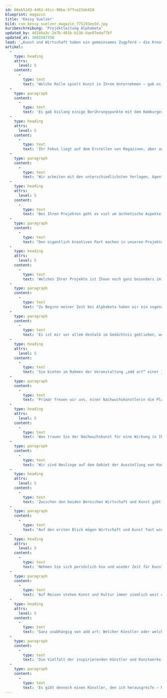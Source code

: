```yaml
---
id: 66eb5143-4d63-41cc-98be-5ffce23eb418
blueprint: magazin
title: 'Kessy Suelzer'
bild: csm_kessy_suelzer_magazin_775193ee3d.jpg
kurzbeschreibung: 'Projektleitung Alphabeta'
updated_by: 4d1bba3c-2e7b-401b-b23b-dae97edaf7bf
updated_at: 1681587358
lead: '„Kunst und Wirtschaft haben ein gemeinsames Zugpferd – die Kreativität"'
artikel:
  -
    type: heading
    attrs:
      level: 5
    content:
      -
        type: text
        text: 'Welche Rolle spielt Kunst in Ihrem Unternehmen – gab es in der Vergangenheit Berührungspunkte?'
  -
    type: paragraph
    content:
      -
        type: text
        text: 'Es gab bislang einige Berührungspunkte mit dem Hamburger Maler Lars Möller, von dem auch einige Werke in unseren Räumen hängen und dessen wunderbares Buch „Vom Wasser“ in unserem Verlag erschienen ist. Ansonsten war Kunst in ihrer eigentlichen Form bei uns bislang nicht vorherrschend.'
  -
    type: heading
    attrs:
      level: 5
    content:
      -
        type: text
        text: 'Ihr Fokus liegt auf dem Erstellen von Magazinen, aber auch Büchern. Was begeistert Sie an Ihrer Tätigkeit am meisten?'
  -
    type: paragraph
    content:
      -
        type: text
        text: 'Wir arbeiten mit den unterschiedlichsten Verlagen, Agenturen und Unternehmen zusammen und entsprechend groß gestaltet sich die Bandbreite unserer Projekte, was Inhalt und Gestaltung anbelangt. Kein Projekt ist wie das andere, jedes hat seine Besonderheiten und Herausforderungen und man begegnet immer wieder neuen unterschiedlichen Menschen – das ist es, was diese Arbeit so spannend macht und mich begeistert. Bei allen Vorzügen der digitalen Welt – ein Buch oder ein Magazin in Papierform ist und bleibt einfach das sinnlichste Medium.'
  -
    type: heading
    attrs:
      level: 5
    content:
      -
        type: text
        text: 'Bei Ihren Projekten geht es viel um ästhetische Aspekte, wie Design, Illustration, Fotos, aber auch inhaltlich um gute Geschichten. Woher holen Sie sich die Ideen und Impulse dafür?'
  -
    type: paragraph
    content:
      -
        type: text
        text: "Den eigentlich kreativen Part machen in unseren Projekten vor allem Redakteure und Grafiker. Dennoch, um sich in seine Kunden und in das, was sie möchten hineinversetzen zu können oder um neue Projekte zu akquirieren, braucht man selbst ebenfalls eine gute Portion an Kreativität und Ideen. Ich lese viel, vor allem \_eine bunte Mischung an Magazinen, denn das Zusammenspiel aus Farben, Typografie, Bildern und Sprache ist ein guter Lehrmeister und sorgt für Inspiration. Aber auch Streifzüge durch Pinterest, verschiedene Blogs, unterschiedlichste Bücher und Filme sorgen für Impulse und neue Ideen – inhaltlich wie gestalterisch."
  -
    type: heading
    attrs:
      level: 5
    content:
      -
        type: text
        text: 'Welches Ihrer Projekte ist Ihnen noch ganz besonders im Gedächtnis, und warum?'
  -
    type: paragraph
    content:
      -
        type: text
        text: "Zu Beginn meiner Zeit bei Alphabeta haben wir ein sogenanntes earBOOK produziert. Das Buch trägt\_ den wunderbaren Titel „Vom Pfosten bis zur Ritze“ und ist ein anspruchsvoll gestaltetes Kunstbuch mit vielen Hintergrundinformationen, Geschichten, originellen O-Tönen und lebendigen Bildern, die dem Leser die ganz eigene Atmosphäre und den Charme St. Paulis näherbringen."
  -
    type: paragraph
    content:
      -
        type: text
        text: 'Es ist mir vor allem deshalb im Gedächtnis geblieben, weil ich damals als Neu-Hamburgerin mitten in einen der spannendsten und buntesten Stadtteile Hamburgs eintauchen durfte. Und, weil ich zudem das Glück hatte, den damals 76-jährigen Günter Zint zu treffen, einen Kiezfotografen, der als einer der ersten die Beatles und Jimi Hendrix im Starclub fotografiert hat, und der mir tiefen Einblick in seine fotografische Schatztruhe und seine Zeit auf dem Kiez gegeben hat.'
  -
    type: heading
    attrs:
      level: 5
    content:
      -
        type: text
        text: 'Sie bieten im Rahmen der Veranstaltung „add art“ einer jungen Künstlerin eine Plattform. Gibt es bestimmte Erwartungen, die Sie damit verknüpfen?'
  -
    type: paragraph
    content:
      -
        type: text
        text: 'Primär freuen wir uns, einer Nachwuchskünstlerin die Plattform für ihre erste Ausstellung geben zu dürfen. Die Tatsache, dass es für beide Seiten eine Premiere ist, macht es umso spannender! Kunst hat eine sehr große emotionale Komponente – sie kann anregen, die üblichen Pfade zu verlassen, sie kann neue Perspektiven eröffnen, inspirieren und zum Austausch anregen. Sie kann aber auch erschrecken, entsetzen oder komplett verwirren. Wenn man die Werke unserer Künstlerin betrachtet, dann passiert etwas.'
  -
    type: heading
    attrs:
      level: 5
    content:
      -
        type: text
        text: 'Was trauen Sie der Nachwuchskunst für eine Wirkung in Ihrem Unternehmen zu – auf Mitarbeiter, aber auch auf Kunden?'
  -
    type: paragraph
    content:
      -
        type: text
        text: 'Wir sind Neulinge auf dem Gebiet der Ausstellung von Kunst, insofern ist dies auch neu für unsere Kunden und Mitarbeiter, und wird den einen oder anderen sicher überraschen. Dieses ungewohnte Bild wird zu hoffentlich regem Austausch und vielleicht auch zu Diskussionen führen und dadurch neue Sichtweisen eröffnen und Standpunkte schaffen.'
  -
    type: heading
    attrs:
      level: 5
    content:
      -
        type: text
        text: 'Zwischen den beiden Bereichen Wirtschaft und Kunst gibt es häufig noch Berührungsängste. Ist das aus Ihrer Sicht gerechtfertigt?'
  -
    type: paragraph
    content:
      -
        type: text
        text: "Auf den ersten Blick mögen Wirtschaft und Kunst fast wie Antagonisten wirken. Der eine rational und vermeintlich freudlos, der andere frei, kreativ und unkonventionell. Daher rührt,\_auf den ersten Blick,\_möglicherweise\_eine Unvereinbarkeit und damit verbunden vielleicht auch so etwas wie Berührungsangst. Nach meinem Empfinden allerdings sind die beiden Sphären gar nicht so gegensätzlich. Im Gegenteil, denn im Grunde haben Kunst und Wirtschaft sogar ein gemeinsames Zugpferd, die Kreativität! Sie ist nicht nur in der Kunst ein wichtiger Faktor. Gerade in unserer Branche, wo sich durch die Digitalisierung Arbeitsfelder rasant verändern, sind kreative Prozesse und Kommunikation gefragt. Und genau das ist es, was durch Kunst ausgelöst wird. Sie wirft Fragen auf, lässt uns Dinge überdenken, diskutieren und neue Blickwinkel finden. Sie bereichert durch Ideen und liefert Denkanstöße, die sich die Wirtschaft zu eigen machen kann."
  -
    type: heading
    attrs:
      level: 5
    content:
      -
        type: text
        text: 'Nehmen Sie sich persönlich hin und wieder Zeit für Kunst und Kultur?'
  -
    type: paragraph
    content:
      -
        type: text
        text: 'Auf Reisen stehen Kunst und Kultur immer ziemlich weit oben auf der Liste. In Hamburg, wo ebenfalls eine enorme kulturelle Vielfalt besteht, nehme ich mir leider viel zu wenig Zeit dafür. Dennoch, ausgewählte Ausstellungen schaue ich mir an. Was ich aber noch sehr viel spannender finde und auch regelmäßig mache, ist, durch kleine Galerien zu streifen, die es in Hamburg zuhauf gibt. Dabei entdeckt man häufig großartige, oft noch unbekannte Kunst, der man sonst möglicherweise nie begegnet wäre.'
  -
    type: heading
    attrs:
      level: 5
    content:
      -
        type: text
        text: 'Ganz unabhängig von add art: Welcher Künstler oder welches Kunstwerk inspiriert Sie persönlich ganz besonders, und warum?'
  -
    type: paragraph
    content:
      -
        type: text
        text: 'Die Vielfalt der inspirierenden Künstler und Kunstwerke ist immens, so dass es schwierig ist, sich auf einen festzulegen. Für mich hat dies auch viel mit der eigenen Stimmung zu tun, in der man sich bei Betrachtung eines Kunstwerkes befindet, und was einen in diesem Moment besonders berührt.'
  -
    type: paragraph
    content:
      -
        type: text
        text: 'Es gibt dennoch einen Künstler, den ich herausgreife – Mark Rothko. Seine Werke bestechen durch die Intensität ihrer Farben und die Art ihrer Auftragung und haben dadurch eine wahnsinnige Ausstrahlung. Dass er es schafft, eine intensive Beziehung zwischen Betrachter und Bild allein durch die Wirkung der Farbe zu erzielen, finde ich faszinierend.'
---
```

